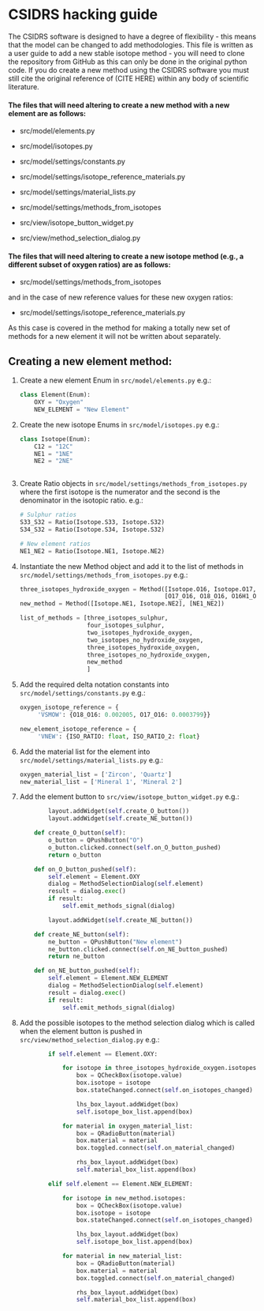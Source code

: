 # CSIDRS hacking guide

The CSIDRS software is designed to have a degree of flexibility - this means that the model can be changed to add methodologies. This file is written as a user guide to add a new stable isotope method - you will need to clone the repository from GitHub as this can only be done in the original python code. If you do create a new method using the CSIDRS software you must still cite the original reference of (CITE HERE) within any body of scientific literature.

#### The files that will need altering to create a new method with a new element are as follows:

- src/model/elements.py
- src/model/isotopes.py

- src/model/settings/constants.py
- src/model/settings/isotope_reference_materials.py
- src/model/settings/material_lists.py
- src/model/settings/methods_from_isotopes

- src/view/isotope_button_widget.py
- src/view/method_selection_dialog.py


#### The files that will need altering to create a new isotope method (e.g., a different subset of oxygen ratios) are as follows:

- src/model/settings/methods_from_isotopes

and in the case of new reference values for these new oxygen ratios:
- src/model/settings/isotope_reference_materials.py

As this case is covered in the method for making a totally new set of methods for a new element it will not be written about separately.

## Creating a new element method:

1. Create a new element Enum in `src/model/elements.py`
e.g.: 
    ```python
    class Element(Enum):
        OXY = "Oxygen"
        NEW_ELEMENT = "New Element"
   ```
   
2. Create the new isotope Enums in `src/model/isotopes.py`
e.g.:
    ```python
    class Isotope(Enum):
        C12 = "12C"
        NE1 = "1NE"
        NE2 = "2NE"
       
    ```
3. Create Ratio objects in `src/model/settings/methods_from_isotopes.py` where the first isotope is the numerator and the second is the denominator in the isotopic ratio. 
e.g.:
    ```python
   # Sulphur ratios
    S33_S32 = Ratio(Isotope.S33, Isotope.S32)
    S34_S32 = Ratio(Isotope.S34, Isotope.S32)
   
   # New element ratios
   NE1_NE2 = Ratio(Isotope.NE1, Isotope.NE2) 
   ```

4. Instantiate the new Method object and add it to the list of methods in `src/model/settings/methods_from_isotopes.py` e.g.:
    ```python
    three_isotopes_hydroxide_oxygen = Method([Isotope.O16, Isotope.O17, Isotope.O18, Isotope.HYD],
                                             [O17_O16, O18_O16, O16H1_O16])
    new_method = Method([Isotope.NE1, Isotope.NE2], [NE1_NE2])
   
    list_of_methods = [three_isotopes_sulphur,
                       four_isotopes_sulphur,
                       two_isotopes_hydroxide_oxygen,
                       two_isotopes_no_hydroxide_oxygen,
                       three_isotopes_hydroxide_oxygen,
                       three_isotopes_no_hydroxide_oxygen,
                       new_method
                       ]
    
    ```


5. Add the required delta notation constants into `src/model/settings/constants.py`
e.g.:
   ```python
   oxygen_isotope_reference = {
        'VSMOW': {O18_O16: 0.002005, O17_O16: 0.0003799}}
   
   new_element_isotope_reference = {
        'VNEW': {ISO_RATIO: float, ISO_RATIO_2: float}
    ```
   
6. Add the material list for the element into `src/model/settings/material_lists.py` e.g.:
   ```python
   oxygen_material_list = ['Zircon', 'Quartz']
   new_material_list = ['Mineral 1', 'Mineral 2']
   ```
7. Add the element button to `src/view/isotope_button_widget.py` e.g.:
   ```python
           layout.addWidget(self.create_O_button())
           layout.addWidget(self.create_NE_button()) 
   
       def create_O_button(self):
           o_button = QPushButton("O")
           o_button.clicked.connect(self.on_O_button_pushed)
           return o_button
   
       def on_O_button_pushed(self):
           self.element = Element.OXY
           dialog = MethodSelectionDialog(self.element)
           result = dialog.exec()
           if result:
               self.emit_methods_signal(dialog)
   
           layout.addWidget(self.create_NE_button())
   
       def create_NE_button(self):
           ne_button = QPushButton("New element")
           ne_button.clicked.connect(self.on_NE_button_pushed)
           return ne_button
   
       def on_NE_button_pushed(self):
           self.element = Element.NEW_ELEMENT
           dialog = MethodSelectionDialog(self.element)
           result = dialog.exec()
           if result:
               self.emit_methods_signal(dialog)
   ```

8. Add the possible isotopes to the method selection dialog which is called when the element button is pushed in `src/view/method_selection_dialog.py`
e.g.:
   ```python
           if self.element == Element.OXY:
   
               for isotope in three_isotopes_hydroxide_oxygen.isotopes:
                   box = QCheckBox(isotope.value)
                   box.isotope = isotope
                   box.stateChanged.connect(self.on_isotopes_changed)
   
                   lhs_box_layout.addWidget(box)
                   self.isotope_box_list.append(box)
   
               for material in oxygen_material_list:
                   box = QRadioButton(material)
                   box.material = material
                   box.toggled.connect(self.on_material_changed)
   
                   rhs_box_layout.addWidget(box)
                   self.material_box_list.append(box)
   
           elif self.element == Element.NEW_ELEMENT:
   
               for isotope in new_method.isotopes:
                   box = QCheckBox(isotope.value)
                   box.isotope = isotope
                   box.stateChanged.connect(self.on_isotopes_changed)
   
                   lhs_box_layout.addWidget(box)
                   self.isotope_box_list.append(box)
   
               for material in new_material_list:
                   box = QRadioButton(material)
                   box.material = material
                   box.toggled.connect(self.on_material_changed)
   
                   rhs_box_layout.addWidget(box)
                   self.material_box_list.append(box)
   ```